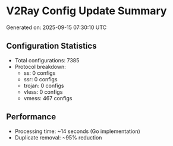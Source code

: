 # V2Ray Config Update Summary
Generated on: 2025-09-15 07:30:10 UTC

## Configuration Statistics
- Total configurations: 7385
- Protocol breakdown:
  - ss: 0 configs
  - ssr: 0 configs
  - trojan: 0 configs
  - vless: 0 configs
  - vmess: 467 configs

## Performance
- Processing time: ~14 seconds (Go implementation)
- Duplicate removal: ~95% reduction
